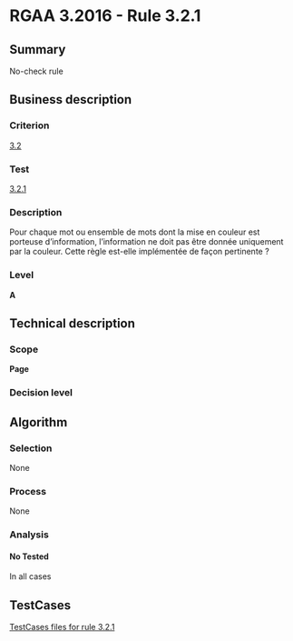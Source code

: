 # RGAA 3.2016 - Rule 3.2.1

## Summary
No-check rule


## Business description

### Criterion
[3.2](http://references.modernisation.gouv.fr/rgaa-accessibilite/criteres.html#crit-3-2)

### Test
[3.2.1](http://references.modernisation.gouv.fr/rgaa-accessibilite/criteres.html#test-3-2-1)

### Description
Pour chaque mot ou ensemble de mots dont la mise en couleur est porteuse d’information, l’information ne doit pas être donnée uniquement par la couleur. Cette règle est-elle implémentée de façon pertinente ?

### Level
**A**


## Technical description

### Scope
**Page**

### Decision level


## Algorithm

### Selection
None

### Process
None

### Analysis

#### No Tested
In all cases


##  TestCases

[TestCases files for rule 3.2.1](https://github.com/Asqatasun/Asqatasun/tree/RGAA_3.2016/rules/rules-rgaa3.2016/src/test/resources/testcases/rgaa32016/Rgaa32016Rule030201/)


